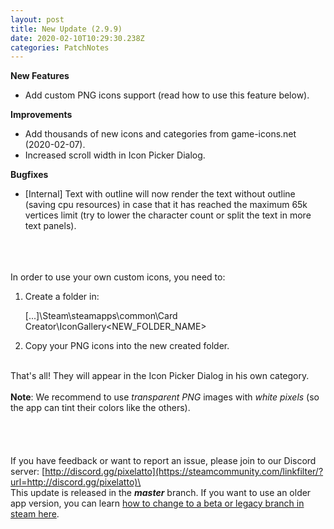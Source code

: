 ```yaml
---
layout: post
title: New Update (2.9.9)
date: 2020-02-10T10:29:30.238Z
categories: PatchNotes
---
```

<!--StartFragment-->

**New Features**

* Add custom PNG icons support (read how to use this feature below).



**Improvements**

* Add thousands of new icons and categories from game-icons.net (2020-02-07).
* Increased scroll width in Icon Picker Dialog.



**Bugfixes**

* \[Internal] Text with outline will now render the text without outline (saving cpu resources) in case that it has reached the maximum 65k vertices limit (try to lower the character count or split the text in more text panels).

\
\
\
In order to use your own custom icons, you need to:

1. Create a folder in:

   \[...]\Steam\steamapps\common\Card Creator\IconGallery\<NEW_FOLDER_NAME>


2. Copy your PNG icons into the new created folder.

\
That's all! They will appear in the Icon Picker Dialog in his own category.\
\
**Note**: We recommend to use *transparent PNG* images with *white pixels* (so the app can tint their colors like the others).\
\
\
\
\
If you have feedback or want to report an issue, please join to our Discord server: [http://discord.gg/pixelatto](https://steamcommunity.com/linkfilter/?url=http://discord.gg/pixelatto)\
\
This update is released in the ***master*** branch. If you want to use an older app version, you can learn [how to change to a beta or legacy branch in steam here](https://steamcommunity.com/linkfilter/?url=https://steamcommunity.com/sharedfiles/filedetails/?id=1129108624).

<!--EndFragment-->